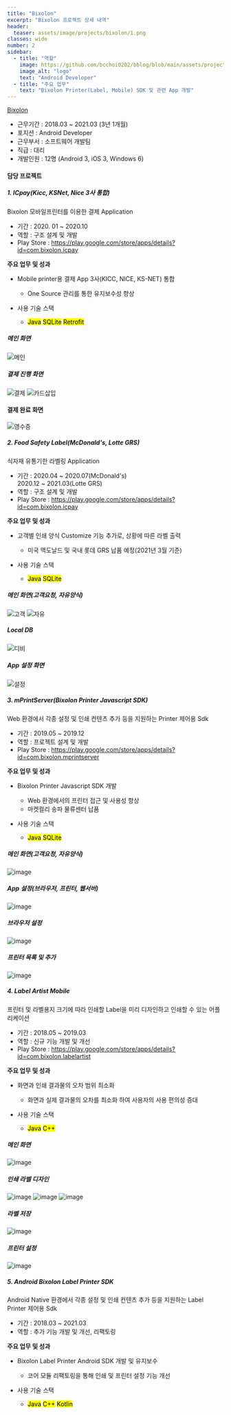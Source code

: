 ```yaml
---
title: "Bixolon"
excerpt: "Bixolon 프로젝트 상세 내역"
header:
  teaser: assets/image/projects/bixolon/1.png
classes: wide
number: 2
sidebar:
  - title: "역할"
    image: https://github.com/bcchoi0202/bblog/blob/main/assets/projects/bixolon/bixolon_ci-removebg-preview.png?raw=true
    image_alt: "logo"
    text: "Android Developer"
  - title: "주요 업무"
    text: "Bixolon Printer(Label, Mobile) SDK 및 관련 App 개발"
---
```



[Bixolon](https://www.bixolon.com "빅솔론")
- 근무기간 : 2018.03 ~ 2021.03 (3년 1개월)
- 포지션 : Android Developer
- 근무부서 : 소프트웨어 개발팀
- 직급 : 대리
- 개발인원 : 12명 (Android 3, iOS 3, Windows 6)

#### 담당 프로젝트
##### 1. ICpay(Kicc, KSNet, Nice 3사 통합)
Bixolon 모바일프린터를 이용한 결제 Application

* 기간 : 2020. 01 ~ 2020.10
* 역할 : 구조 설계 및 개발
* Play Store : https://play.google.com/store/apps/details?id=com.bixolon.icpay

**주요 업무 및 성과**
* Mobile printer용 결제 App 3사(KICC, NICE, KS-NET) 통합
  * One Source 관리를 통한 유지보수성 향상

* 사용 기술 스택
  * <mark>Java</mark> <mark>SQLite</mark> <mark>Retrofit</mark>

##### 메인 화면
![메인](https://user-images.githubusercontent.com/81198740/120916540-2675d900-c6e5-11eb-89d8-c081d6c573d7.png)

##### 결제 진행 화면
![결제](https://user-images.githubusercontent.com/81198740/120916538-24ac1580-c6e5-11eb-8ab0-02a2519ca17e.png)
![카드삽입](https://user-images.githubusercontent.com/81198740/120916542-27a70600-c6e5-11eb-83d0-561c772a0838.png)

#### 결제 완료 화면
![영수증](https://user-images.githubusercontent.com/81198740/120916541-270e6f80-c6e5-11eb-91ae-de55ac9dd3cf.png)


##### 2. Food Safety Label(McDonald's, Lotte GRS)
식자재 유통기한 라벨링 Application

* 기간 : 2020.04 ~ 2020.07(McDonald's)  
        2020.12 ~ 2021.03(Lotte GRS)
* 역할 : 구조 설계 및 개발
* Play Store : https://play.google.com/store/apps/details?id=com.bixolon.icpay

**주요 업무 및 성과**
* 고객별 인쇄 양식 Customize 기능 추가로, 상황에 따른 라벨 출력
  * 미국 맥도날드 및 국내 롯데 GRS 납품 예정(2021년 3월 기준) 

* 사용 기술 스택
  * <mark>Java</mark> <mark>SQLite</mark>

##### 메인 화면(고객요청, 자유양식)
![고객](https://user-images.githubusercontent.com/81198740/120915519-1824be80-c6df-11eb-95fc-097339427348.png) ![자유](https://user-images.githubusercontent.com/81198740/120915513-12c77400-c6df-11eb-882e-21bf0ddfe7cd.png)

##### Local DB
![디비](https://user-images.githubusercontent.com/81198740/120915520-1bb84580-c6df-11eb-8fb1-c25d061aa330.png)

##### App 설정 화면
![설정](https://user-images.githubusercontent.com/81198740/120915524-1d820900-c6df-11eb-91a5-a7b2b3ef1241.png)


##### 3. mPrintServer(Bixolon Printer Javascript SDK)
Web 환경에서 각종 설정 및 인쇄 컨텐츠 추가 등을 지원하는 Printer 제어용 Sdk

* 기간 : 2019.05 ~ 2019.12
* 역할 : 프로젝트 설계 및 개발
* Play Store : https://play.google.com/store/apps/details?id=com.bixolon.mprintserver

**주요 업무 및 성과**
* Bixolon Printer Javascript SDK 개발
  * Web 환경에서의 프린터 접근 및 사용성 향상
  * 마켓컬리 송파 물류센터 납품 

* 사용 기술 스택
  * <mark>Java</mark> <mark>SQLite</mark>

##### 메인 화면(고객요청, 자유양식)
![image](https://user-images.githubusercontent.com/81198740/120916357-20332d00-c6e4-11eb-8d65-46f666878237.png)

##### App 설정(브라우저, 프린터, 웹서버)
![image](https://user-images.githubusercontent.com/81198740/120916365-275a3b00-c6e4-11eb-96eb-dfd540f845e2.png)

##### 브라우저 설정
![image](https://user-images.githubusercontent.com/81198740/120916370-2c1eef00-c6e4-11eb-8841-f404c987a8d7.png) 

##### 프린터 목록 및 추가
![image](https://user-images.githubusercontent.com/81198740/120916375-3214d000-c6e4-11eb-81c3-d01ba176ca24.png)


##### 4. Label Artist Mobile
프린터 및 라벨용지 크기에 따라 인쇄할 Label을 미리 디자인하고 인쇄할 수 있는 어플리케이션 

* 기간 : 2018.05 ~ 2019.03
* 역할 : 신규 기능 개발 및 개선
* Play Store : https://play.google.com/store/apps/details?id=com.bixolon.labelartist

**주요 업무 및 성과**
* 화면과 인쇄 결과물의 오차 범위 최소화
  * 화면과 실제 결과물의 오차를 최소화 하여 사용자의 사용 편의성 증대

* 사용 기술 스택
  * <mark>Java</mark> <mark>C++</mark> 

##### 메인 화면
![image](https://user-images.githubusercontent.com/81198740/120915809-ced56e80-c6e0-11eb-8442-de53eacb2b7e.png)

##### 인쇄 라벨 디자인
![image](https://play-lh.googleusercontent.com/PMjqQ8ZBTWbZtVhAohee55Ivg-BPqnazLe0cBJYwovntp-OcHiOZ6TR0XQpnOdlPxM2r=w2560-h1440-rw)
![image](https://user-images.githubusercontent.com/81198740/120915823-e3b20200-c6e0-11eb-8e59-79b4ab5da91e.png) 
![image](https://user-images.githubusercontent.com/81198740/120915814-d39a2280-c6e0-11eb-87a7-edfca14e3f70.png)

##### 라벨 저장
![image](https://user-images.githubusercontent.com/81198740/120915833-eb71a680-c6e0-11eb-9998-a1ede504e820.png) 

##### 프린터 설정
![image](https://user-images.githubusercontent.com/81198740/120915838-edd40080-c6e0-11eb-9cf8-7fcaba7c1537.png)


##### 5. Android Bixolon Label Printer SDK
Android Native 환경에서 각종 설정 및 인쇄 컨텐츠 추가 등을 지원하는 Label Printer 제어용 Sdk

* 기간 : 2018.03 ~ 2021.03
* 역할 : 추가 기능 개발 및 개선, 리팩토링

**주요 업무 및 성과**
* Bixolon Label Printer Android SDK 개발 및 유지보수
  * 코어 모듈 리팩토링을 통해 인쇄 및 프린터 설정 기능 개선

* 사용 기술 스택
  * <mark>Java</mark> <mark>C++</mark> <mark>Kotlin</mark>